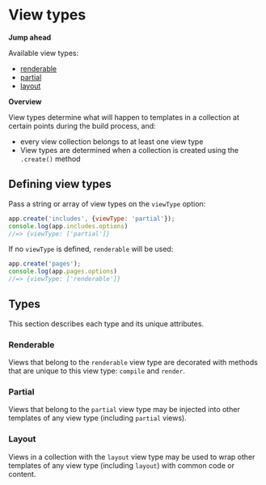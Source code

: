 # View types

<!-- toc -->

**Jump ahead**

Available view types:

- [renderable](#renderable)
- [partial](#partial)
- [layout](#layout)

**Overview**

View types determine what will happen to templates in a collection at certain points during the build process, and:

- every view collection belongs to at least one view type
- View types are determined when a collection is created using the `.create()` method

## Defining view types

Pass a string or array of view types on the `viewType` option:

```js
app.create('includes', {viewType: 'partial'});
console.log(app.includes.options)
//=> {viewType: ['partial']}
```

If no `viewType` is defined, `renderable` will be used:

```js
app.create('pages');
console.log(app.pages.options)
//=> {viewType: ['renderable']}
```

## Types

This section describes each type and its unique attributes.

### Renderable

Views that belong to the `renderable` view type are decorated with methods that are unique to this view type: `compile` and `render`. 

### Partial

Views that belong to the `partial` view type may be injected into other templates of any view type (including `partial` views).

### Layout

Views in a collection with the `layout` view type may be used to wrap other templates of any view type (including `layout`) with common code or content.